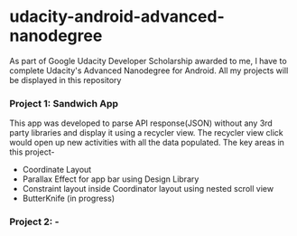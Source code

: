 # udacity-android-advanced-nanodegree
As part of Google Udacity Developer Scholarship awarded to me, I have to complete Udacity's Advanced Nanodegree for Android. All my projects will be displayed in this repository

### Project 1: Sandwich App
This app was developed to parse API response(JSON) without any 3rd party libraries and display it using a recycler view. 
The recycler view click would open up new activities with all the data populated. The key areas in this project-
* Coordinate Layout
* Parallax Effect for app bar using Design Library
* Constraint layout inside Coordinator layout using nested scroll view
* ButterKnife (in progress)

### Project 2: -
